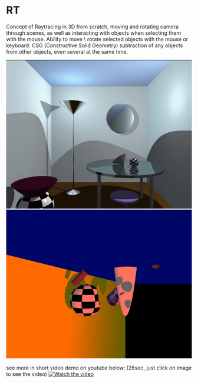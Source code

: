 # RT
Concept of Raytracing in 3D from scratch, moving and rotating camera through scenes, as well as interacting with objects when selecting them with the mouse.
Ability to move \ rotate selected objects with the mouse or keyboard.
CSG (Constructive Solid Geometry) subtraction of any objects from other objects, even several at the same time.


![img](https://github.com/roma4004/RT/blob/master/screenshots/1.png)
![img](https://github.com/roma4004/RT/blob/master/screenshots/2.png)

see more in short video demo on youtube below: (26sec, just click on image to see the video)
[![Watch the video](https://img.youtube.com/vi/emXz7TA1Iug/hqdefault.jpg)](https://www.youtube.com/watch?v=emXz7TA1Iug)
